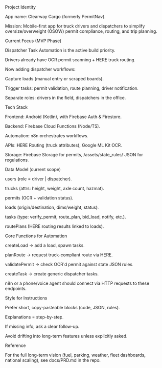 Project Identity

App name: Clearway Cargo (formerly PermitNav).

Mission: Mobile-first app for truck drivers and dispatchers to simplify oversize/overweight (OSOW) permit compliance, routing, and trip planning.

Current Focus (MVP Phase)

Dispatcher Task Automation is the active build priority.

Drivers already have OCR permit scanning + HERE truck routing.

Now adding dispatcher workflows:

Capture loads (manual entry or scraped boards).

Trigger tasks: permit validation, route planning, driver notification.

Separate roles: drivers in the field, dispatchers in the office.

Tech Stack

Frontend: Android (Kotlin), with Firebase Auth & Firestore.

Backend: Firebase Cloud Functions (Node/TS).

Automation: n8n orchestrates workflows.

APIs: HERE Routing (truck attributes), Google ML Kit OCR.

Storage: Firebase Storage for permits, /assets/state_rules/ JSON for regulations.

Data Model (current scope)

users (role = driver | dispatcher).

trucks (attrs: height, weight, axle count, hazmat).

permits (OCR + validation status).

loads (origin/destination, dims/weight, status).

tasks (type: verify_permit, route_plan, bid_load, notify, etc.).

routePlans (HERE routing results linked to loads).

Core Functions for Automation

createLoad → add a load, spawn tasks.

planRoute → request truck-compliant route via HERE.

validatePermit → check OCR'd permit against state JSON rules.

createTask → create generic dispatcher tasks.

n8n or a phone/voice agent should connect via HTTP requests to these endpoints.

Style for Instructions

Prefer short, copy-pasteable blocks (code, JSON, rules).

Explanations = step-by-step.

If missing info, ask a clear follow-up.

Avoid drifting into long-term features unless explicitly asked.

Reference

For the full long-term vision (fuel, parking, weather, fleet dashboards, national scaling), see docs/PRD.md in the repo.